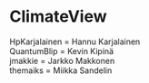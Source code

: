 # ClimateView

HpKarjalainen = Hannu Karjalainen <br/>
QuantumBlip = Kevin Kipinä<br/>
jmakkie = Jarkko Makkonen<br/>
themaiks = Miikka Sandelin

